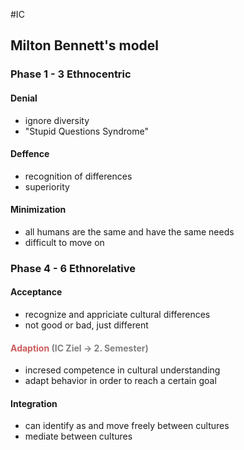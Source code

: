 #IC

## Milton Bennett's model

### Phase 1 - 3 Ethnocentric
#### Denial
- ignore diversity
- "Stupid Questions Syndrome"

#### Deffence
- recognition of differences
- superiority

#### Minimization
- all humans are the same and have the same needs
- difficult to move on

### Phase 4 - 6 Ethnorelative
#### Acceptance
- recognize and appriciate cultural differences
- not good or bad, just different

#### <font style="color:#CD5C5C">Adaption</font> <font style="color:grey">(IC Ziel -> 2. Semester)</font>
- incresed competence in cultural understanding
- adapt behavior in order to reach a certain goal

#### Integration
- can identify as and move freely between cultures
- mediate between cultures
